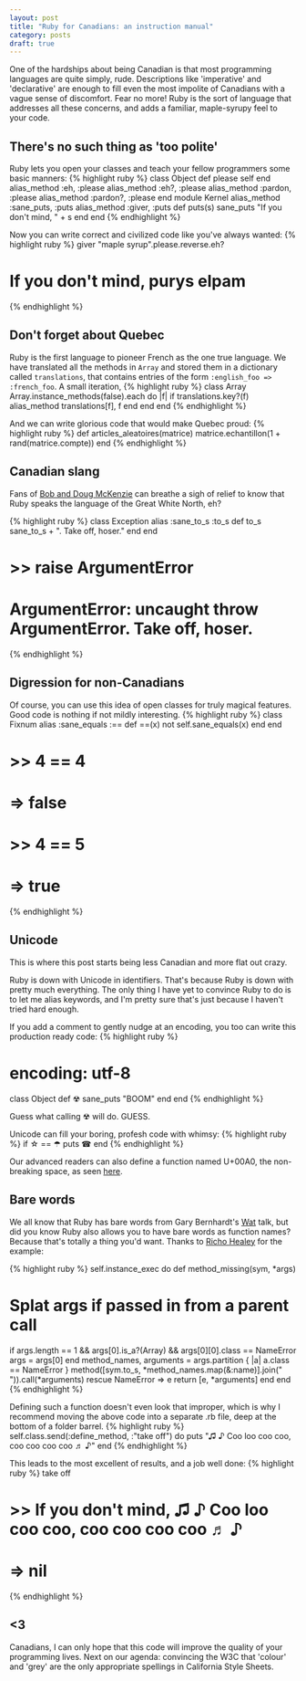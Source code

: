 ```yaml
---
layout: post
title: "Ruby for Canadians: an instruction manual"
category: posts
draft: true
---
```

One of the hardships about being Canadian is that most programming languages are quite simply, rude. Descriptions like 'imperative' and 'declarative' are enough to fill even the most impolite of Canadians with a vague sense of discomfort. Fear no more! Ruby is the sort of language that addresses all these concerns, and adds a familiar, maple-syrupy feel to your code.

## There's no such thing as 'too polite'
Ruby lets you open your classes and teach your fellow programmers some basic manners:
{% highlight ruby %}
class Object
  def please
		self
  end
	alias_method :eh, :please
	alias_method :eh?, :please
	alias_method :pardon, :please
	alias_method :pardon?, :please
end
module Kernel
	alias_method :sane_puts, :puts
	alias_method :giver, :puts
	def puts(s)
    	sane_puts "If you don't mind, " + s
    end
end
{% endhighlight %}

Now you can write correct and civilized code like you've always wanted:
{% highlight ruby %}
giver "maple syrup".please.reverse.eh?
# If you don't mind, purys elpam
{% endhighlight %}

## Don't forget about Quebec
Ruby is the first language to pioneer French as the one true language. We have translated all the methods in `Array` and stored them in a dictionary called `translations`, that contains entries of the form `:english_foo => :french_foo`. A small iteration,
{% highlight ruby %}
class Array
	Array.instance_methods(false).each do |f|
		if translations.key?(f)
			alias_method translations[f], f
		end
	end
end
{% endhighlight %}

And we can write glorious code that would make Quebec proud:
{% highlight ruby %}
def articles_aleatoires(matrice)
	matrice.echantillon(1 + rand(matrice.compte))
end
{% endhighlight %}

## Canadian slang
Fans of [Bob and Doug McKenzie](http://en.wikipedia.org/wiki/Bob_and_Doug_McKenzie) can breathe a sigh of relief to know that Ruby speaks the language of the Great White North, eh?

{% highlight ruby %}
class Exception
	alias :sane_to_s :to_s
	def to_s
		sane_to_s + ". Take off, hoser."
	end
end
# >> raise ArgumentError
# ArgumentError: uncaught throw ArgumentError. Take off, hoser.
{% endhighlight %}

## Digression for non-Canadians
Of course, you can use this idea of open classes for truly magical features. Good code is nothing if not mildly interesting.
{% highlight ruby %}
class Fixnum
  alias :sane_equals :==
  def ==(x)
    not self.sane_equals(x)
  end
end
# >> 4 == 4
# => false 
# >> 4 == 5
# => true
{% endhighlight %}

## Unicode
This is where this post starts being less Canadian and more flat out crazy.

Ruby is down with Unicode in identifiers. That's because Ruby is down with pretty much everything. The only thing I have yet to convince Ruby to do is to let me alias keywords, and I'm pretty sure that's just because I haven't tried hard enough.

If you add a comment to gently nudge at an encoding, you too can write this production ready code:
{% highlight ruby %}
# encoding: utf-8
class Object
	def ☢
		sane_puts "BOOM"
	end
end
{% endhighlight %}

Guess what calling ☢ will do. GUESS.

Unicode can fill your boring, profesh code with whimsy: 
{% highlight ruby %}
if ☆ == ☂
    puts ☎
end
{% endhighlight %}

Our advanced readers can also define a function named U+00A0, the non-breaking space, as seen [here](http://www.rubyinside.com/the-split-is-not-enough-whitespace-shenigans-for-rubyists-5980.html). 

## Bare words
We all know that Ruby has bare words from Gary Bernhardt's [Wat](https://www.destroyallsoftware.com/talks/wat) talk, but did you know Ruby also allows you to have bare words as function names? Because that's totally a thing you'd want. Thanks to [Richo Healey](http://99designs.com/tech-blog/blog/2012/10/30/abusing-ruby-for-fun-and-profit/) for the example:

{% highlight ruby %}
self.instance_exec do
def method_missing(sym, *args)
  # Splat args if passed in from a parent call
  if args.length == 1 && args[0].is_a?(Array) && args[0][0].class == NameError
    args = args[0]
  end
  method_names, arguments = args.partition { |a| a.class == NameError }
  method([sym.to_s, *method_names.map(&:name)].join(" ")).call(*arguments)
rescue NameError => e
  return [e, *arguments]
end
end
{% endhighlight %}

Defining such a function doesn't even look that improper, which is why I recommend moving the above code into a separate .rb file, deep at the bottom of a folder barrel. 
{% highlight ruby %}
self.class.send(:define_method, :"take off") do
	puts "♫ ♪ Coo loo coo coo, coo coo coo coo ♬ ♪"
end
{% endhighlight %}

This leads to the most excellent of results, and a job well done:
{% highlight ruby %}
take off
# >> If you don't mind, ♫ ♪ Coo loo coo coo, coo coo coo coo ♬ ♪
# => nil 
{% endhighlight %}

## <3
Canadians, I can only hope that this code will improve the quality of your programming lives. Next on our agenda: convincing the W3C that 'colour' and 'grey' are the only appropriate spellings in California Style Sheets.
